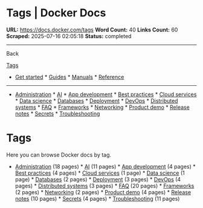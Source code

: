 # Tags | Docker Docs

**URL:** https://docs.docker.com/tags
**Word Count:** 40
**Links Count:** 60
**Scraped:** 2025-07-16 02:05:18
**Status:** completed

---

Back

[Tags](https://docs.docker.com/tags/)

  * [Get started](https://docs.docker.com/get-started/)   * [Guides](https://docs.docker.com/guides/)   * [Manuals](https://docs.docker.com/manuals/)   * [Reference](https://docs.docker.com/reference/)

* * *

  * [Administration](https://docs.docker.com/tags/admin/ "Administration")   * [AI](https://docs.docker.com/tags/ai/ "AI")   * [App development](https://docs.docker.com/tags/app-dev/ "App development")   * [Best practices](https://docs.docker.com/tags/best-practices/ "Best practices")   * [Cloud services](https://docs.docker.com/tags/cloud-services/ "Cloud services")   * [Data science](https://docs.docker.com/tags/data-science/ "Data science")   * [Databases](https://docs.docker.com/tags/databases/ "Databases")   * [Deployment](https://docs.docker.com/tags/deploy/ "Deployment")   * [DevOps](https://docs.docker.com/tags/devops/ "DevOps")   * [Distributed systems](https://docs.docker.com/tags/distributed-systems/ "Distributed systems")   * [FAQ](https://docs.docker.com/tags/faq/ "FAQ")   * [Frameworks](https://docs.docker.com/tags/frameworks/ "Frameworks")   * [Networking](https://docs.docker.com/tags/networking/ "Networking")   * [Product demo](https://docs.docker.com/tags/product-demo/ "Product demo")   * [Release notes](https://docs.docker.com/tags/release-notes/ "Release notes")   * [Secrets](https://docs.docker.com/tags/secrets/ "Secrets")   * [Troubleshooting](https://docs.docker.com/tags/troubleshooting/ "Troubleshooting")

#  Tags

Here you can browse Docker docs by tag.

  * [Administration](https://docs.docker.com/tags/admin/) \(18 pages\)   * [AI](https://docs.docker.com/tags/ai/) \(11 pages\)   * [App development](https://docs.docker.com/tags/app-dev/) \(4 pages\)   * [Best practices](https://docs.docker.com/tags/best-practices/) \(4 pages\)   * [Cloud services](https://docs.docker.com/tags/cloud-services/) \(1 page\)   * [Data science](https://docs.docker.com/tags/data-science/) \(1 page\)   * [Databases](https://docs.docker.com/tags/databases/) \(2 pages\)   * [Deployment](https://docs.docker.com/tags/deploy/) \(3 pages\)   * [DevOps](https://docs.docker.com/tags/devops/) \(4 pages\)   * [Distributed systems](https://docs.docker.com/tags/distributed-systems/) \(3 pages\)   * [FAQ](https://docs.docker.com/tags/faq/) \(20 pages\)   * [Frameworks](https://docs.docker.com/tags/frameworks/) \(2 pages\)   * [Networking](https://docs.docker.com/tags/networking/) \(2 pages\)   * [Product demo](https://docs.docker.com/tags/product-demo/) \(4 pages\)   * [Release notes](https://docs.docker.com/tags/release-notes/) \(10 pages\)   * [Secrets](https://docs.docker.com/tags/secrets/) \(4 pages\)   * [Troubleshooting](https://docs.docker.com/tags/troubleshooting/) \(11 pages\)